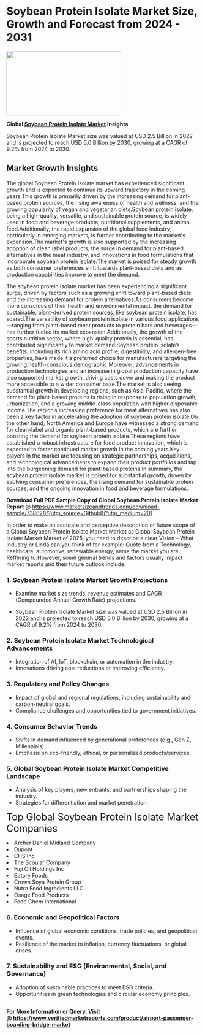 <H1>Soybean Protein Isolate Market Size, Growth and Forecast from 2024 - 2031</H1><img class="aligncenter size-medium wp-image-584254" src="https://thirdeyenews.in/wp-content/uploads/2024/09/Global-Market-Research-300x168.jpeg" alt="" width="300" height="168" /><p><strong>Global&nbsp;<a href="https://www.marketsizeandtrends.com/download-sample/738628/?utm_source=Github8j?utm_medium=201">Soybean Protein Isolate Market</a> Insights</strong></p><p>Soybean Protein Isolate Market size was valued at USD 2.5 Billion in 2022 and is projected to reach USD 5.0 Billion by 2030, growing at a CAGR of 9.2% from 2024 to 2030.</p><p><h2>Market Growth Insights</h2> <p>The global Soybean Protein Isolate market has experienced significant growth and is expected to continue its upward trajectory in the coming years.This growth is primarily driven by the increasing demand for plant-based protein sources, the rising awareness of health and wellness, and the growing popularity of vegan and vegetarian diets.Soybean protein isolate, being a high-quality, versatile, and sustainable protein source, is widely used in food and beverage products, nutritional supplements, and animal feed.Additionally, the rapid expansion of the global food industry, particularly in emerging markets, is further contributing to the market's expansion.The market's growth is also supported by the increasing adoption of clean label products, the surge in demand for plant-based alternatives in the meat industry, and innovations in food formulations that incorporate soybean protein isolate.The market is poised for steady growth as both consumer preferences shift towards plant-based diets and as production capabilities improve to meet the demand.</p> <p>The soybean protein isolate market has been experiencing a significant surge, driven by factors such as a growing shift toward plant-based diets and the increasing demand for protein alternatives.As consumers become more conscious of their health and environmental impact, the demand for sustainable, plant-derived protein sources, like soybean protein isolate, has soared.The versatility of soybean protein isolate in various food applications—ranging from plant-based meat products to protein bars and beverages—has further fueled its market expansion.Additionally, the growth of the sports nutrition sector, where high-quality protein is essential, has contributed significantly to market demand.Soybean protein isolate’s benefits, including its rich amino acid profile, digestibility, and allergen-free properties, have made it a preferred choice for manufacturers targeting the growing health-conscious demographic.Moreover, advancements in production technologies and an increase in global production capacity have also supported market growth, driving costs down and making the product more accessible to a wider consumer base.The market is also seeing substantial growth in developing regions, such as Asia-Pacific, where the demand for plant-based proteins is rising in response to population growth, urbanization, and a growing middle-class population with higher disposable income.The region’s increasing preference for meat alternatives has also been a key factor in accelerating the adoption of soybean protein isolate.On the other hand, North America and Europe have witnessed a strong demand for clean-label and organic plant-based products, which are further boosting the demand for soybean protein isolate.These regions have established a robust infrastructure for food product innovation, which is expected to foster continued market growth in the coming years.Key players in the market are focusing on strategic partnerships, acquisitions, and technological advancements to expand their product portfolios and tap into the burgeoning demand for plant-based proteins.In summary, the soybean protein isolate market is poised for substantial growth, driven by evolving consumer preferences, the rising demand for sustainable protein sources, and the ongoing innovation in food and beverage formulations.</p> <p><span class=""><strong>Download Full PDF Sample Copy of Global Soybean Protein Isolate Market Report</strong> @ <a href="https://www.marketsizeandtrends.com/download-sample/738628/?utm_source=Github8j?utm_medium=201" target="_blank">https://www.marketsizeandtrends.com/download-sample/738628/?utm_source=Github8j?utm_medium=201</a></span></p><p>In order to make an accurate and perceptive description of future scope of a Global&nbsp;Soybean Protein Isolate Market Market as Global&nbsp;Soybean Protein Isolate Market Market of 2025, you need to describe a clear Vision &ndash; What Industry or Linda can you think of for example: Quote from a Technology, healthcare, automotive, renewable energy, name the market you are Reffering to.However, some general trends and factors usually impact market reports and their future outlook include:</p><h3>1.&nbsp;<strong>Soybean Protein Isolate Market Growth Projections</strong></h3><ul><li>Examine market size trends, revenue estimates and CAGR (Compounded Annual Growth Rate) projections.</li><li><p>Soybean Protein Isolate Market size was valued at USD 2.5 Billion in 2022 and is projected to reach USD 5.0 Billion by 2030, growing at a CAGR of 9.2% from 2024 to 2030.</p></li></ul><h3>2.&nbsp;<strong>Soybean Protein Isolate Market Technological Advancements</strong></h3><ul><li>Integration of AI, IoT, blockchain, or automation in the industry.</li><li>Innovations driving cost reductions or improving efficiency.</li></ul><h3>3.&nbsp;<strong>Regulatory and Policy Changes</strong></h3><ul><li>Impact of global and regional regulations, including sustainability and carbon-neutral goals.</li><li>Compliance challenges and opportunities tied to government initiatives.</li></ul><h3>4.&nbsp;<strong>Consumer Behavior Trends</strong></h3><ul><li>Shifts in demand influenced by generational preferences (e.g., Gen Z, Millennials).</li><li>Emphasis on eco-friendly, ethical, or personalized products/services.</li></ul><h3>5.&nbsp;<strong>Global Soybean Protein Isolate Market Competitive Landscape</strong></h3><ul><li>Analysis of key players, new entrants, and partnerships shaping the industry.</li><li>Strategies for differentiation and market penetration.</li></ul><p data-pm-slice="1 1 []"><span style="color: inherit; font-family: inherit; font-size: 25px;">Top Global Soybean Protein Isolate Market Companies</span></p><div class="" data-test-id=""><p><li>Archer Daniel Midland Company</li><li> Dupont</li><li> CHS Inc</li><li> The Scoular Company</li><li> Fuji Oil Holdings Inc</li><li> Batory Foods</li><li> Crown Soya Protein Group</li><li> Nutra Food Ingredients LLC</li><li> Osage Food Products</li><li> Food Chem International</li></p></div><h3>6.&nbsp;<strong>Economic and Geopolitical Factors</strong></h3><ul><li>Influence of global economic conditions, trade policies, and geopolitical events.</li><li>Resilience of the market to inflation, currency fluctuations, or global crises.</li></ul><h3>7.&nbsp;<strong>Sustainability and ESG (Environmental, Social, and Governance)</strong></h3><ul><li>Adoption of sustainable practices to meet ESG criteria.</li><li>Opportunities in green technologies and circular economy principles.</li></ul><h2><strong style="font-size: 14px;">For More Information or Query, Visit @&nbsp;</strong><a style="background-color: #ffffff; font-size: 14px;" href="https://www.marketsizeandtrends.com/report/soybean-protein-isolate-market/" target="_blank">https://www.verifiedmarketreports.com/product/airport-passenger-boarding-bridge-market</a></h2>